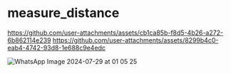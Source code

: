 # measure_distance
https://github.com/user-attachments/assets/cb1ca85b-f8d5-4b26-a272-6b862114e239 
https://github.com/user-attachments/assets/8299b4c0-eab4-4742-93d8-1e688c9e4edc


![WhatsApp Image 2024-07-29 at 01 05 25](https://github.com/user-attachments/assets/18ade904-c30e-4775-84af-2089b156aadd)





